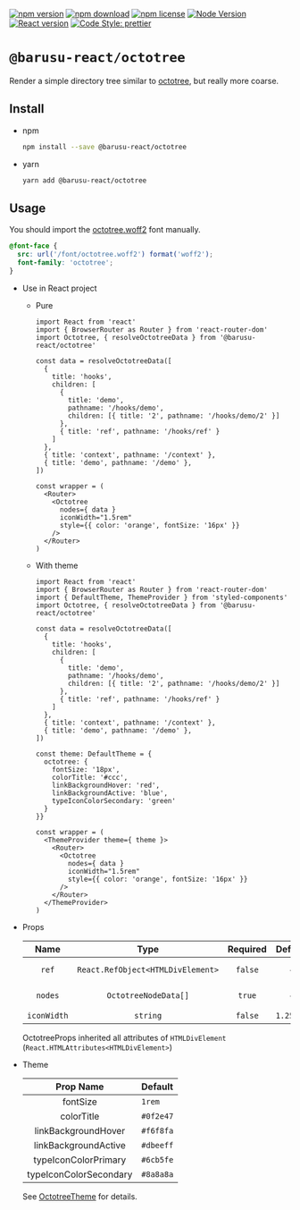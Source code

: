 [![npm version](https://img.shields.io/npm/v/@barusu-react/octotree.svg)](https://www.npmjs.com/package/@barusu-react/octotree)
[![npm download](https://img.shields.io/npm/dm/@barusu-react/octotree.svg)](https://www.npmjs.com/package/@barusu-react/octotree)
[![npm license](https://img.shields.io/npm/l/@barusu-react/octotree.svg)](https://www.npmjs.com/package/@barusu-react/octotree)
  [![Node Version](https://img.shields.io/node/v/@barusu-react/octotree)](https://github.com/nodejs/node)
  [![React version](https://img.shields.io/npm/dependency-version/@barusu-react/octotree/peer/react)](https://github.com/facebook/react)
  [![Code Style: prettier](https://img.shields.io/badge/code_style-prettier-ff69b4.svg?style=flat-square)](https://github.com/prettier/prettier)


# `@barusu-react/octotree`

Render a simple directory tree similar to [octotree][], but really more coarse.

## Install

* npm

  ```bash
  npm install --save @barusu-react/octotree
  ```

* yarn

  ```bash
  yarn add @barusu-react/octotree

## Usage

  You should import the [octotree.woff2][] font manually.

  ```css
  @font-face {
    src: url('/font/octotree.woff2') format('woff2');
    font-family: 'octotree';
  }
  ```

  * Use in React project

    - Pure

      ```tsx
      import React from 'react'
      import { BrowserRouter as Router } from 'react-router-dom'
      import Octotree, { resolveOctotreeData } from '@barusu-react/octotree'

      const data = resolveOctotreeData([
        {
          title: 'hooks',
          children: [
            {
              title: 'demo',
              pathname: '/hooks/demo',
              children: [{ title: '2', pathname: '/hooks/demo/2' }]
            },
            { title: 'ref', pathname: '/hooks/ref' }
          ]
        },
        { title: 'context', pathname: '/context' },
        { title: 'demo', pathname: '/demo' },
      ])

      const wrapper = (
        <Router>
          <Octotree
            nodes={ data }
            iconWidth="1.5rem"
            style={{ color: 'orange', fontSize: '16px' }}
          />
        </Router>
      )
      ```

    - With theme

      ```tsx
      import React from 'react'
      import { BrowserRouter as Router } from 'react-router-dom'
      import { DefaultTheme, ThemeProvider } from 'styled-components'
      import Octotree, { resolveOctotreeData } from '@barusu-react/octotree'

      const data = resolveOctotreeData([
        {
          title: 'hooks',
          children: [
            {
              title: 'demo',
              pathname: '/hooks/demo',
              children: [{ title: '2', pathname: '/hooks/demo/2' }]
            },
            { title: 'ref', pathname: '/hooks/ref' }
          ]
        },
        { title: 'context', pathname: '/context' },
        { title: 'demo', pathname: '/demo' },
      ])

      const theme: DefaultTheme = {
        octotree: {
          fontSize: '18px',
          colorTitle: '#ccc',
          linkBackgroundHover: 'red',
          linkBackgroundActive: 'blue',
          typeIconColorSecondary: 'green'
        }
      }}

      const wrapper = (
        <ThemeProvider theme={ theme }>
          <Router>
            <Octotree
              nodes={ data }
              iconWidth="1.5rem"
              style={{ color: 'orange', fontSize: '16px' }}
            />
          </Router>
        </ThemeProvider>
      )
      ```

  * Props

     Name         | Type                              | Required  | Default   | Description
    :------------:|:---------------------------------:|:---------:|:---------:|:-------------
     `ref`        | `React.RefObject<HTMLDivElement>` | `false`   | -         | Forwarded ref callback
     `nodes`      | `OctotreeNodeData[]`              | `true`    | -         | Node data of octotree
     `iconWidth`  | `string`                          | `false`   | `1.25rem` | Icon width

    OctotreeProps inherited all attributes of `HTMLDivElement` (`React.HTMLAttributes<HTMLDivElement>`)

  * Theme

     Prop Name              | Default
    :----------------------:|:--------------
     fontSize               | `1rem`
     colorTitle             | `#0f2e47`
     linkBackgroundHover    | `#f6f8fa`
     linkBackgroundActive   | `#dbeeff`
     typeIconColorPrimary   | `#6cb5fe`
     typeIconColorSecondary | `#8a8a8a`

    See [OctotreeTheme][] for details.



[octotree]: https://github.com/ovity/octotree.git
[OctotreeTheme]: https://github.com/guanghechen/barusu-react/blob/master/packages/octotree/src/theme.ts
[octotree.woff2]: https://github.com/ovity/octotree/blob/c8819379c9cc60b3c2124440766906028891120d/libs/fonts/octicons.woff2
